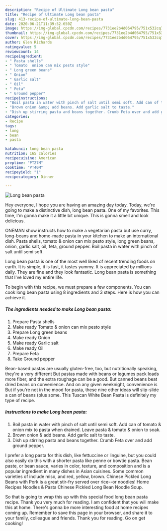 ```yaml
---
description: "Recipe of Ultimate Long bean pasta"
title: "Recipe of Ultimate Long bean pasta"
slug: 413-recipe-of-ultimate-long-bean-pasta
date: 2020-06-21T11:39:52.650Z
image: https://img-global.cpcdn.com/recipes/7731ee2b4d064795/751x532cq70/long-bean-pasta-recipe-main-photo.jpg
thumbnail: https://img-global.cpcdn.com/recipes/7731ee2b4d064795/751x532cq70/long-bean-pasta-recipe-main-photo.jpg
cover: https://img-global.cpcdn.com/recipes/7731ee2b4d064795/751x532cq70/long-bean-pasta-recipe-main-photo.jpg
author: Glen Richards
ratingvalue: 5
reviewcount: 14
recipeingredient:
- " Pasta shells"
- " Tomato  onion can mix pesto style"
- " Long green beans"
- " Onion"
- " Garlic salt"
- " Oil"
- " Feta"
- " Ground pepper"
recipeinstructions:
- "Boil pasta in water with pinch of salt until semi soft. Add can of tomato &amp; onion mix to pasta when drained. Leave pasta &amp; tomato &amp; onion to soak."
- "Brown onion &amp; add beans. Add garlic salt to taste."
- "Dish up stirring pasta and beans together. Crumb Feta over and add ground pepper."
categories:
- Recipe
tags:
- long
- bean
- pasta

katakunci: long bean pasta 
nutrition: 165 calories
recipecuisine: American
preptime: "PT27M"
cooktime: "PT40M"
recipeyield: "1"
recipecategory: Dinner

---
```



![Long bean pasta](https://img-global.cpcdn.com/recipes/7731ee2b4d064795/751x532cq70/long-bean-pasta-recipe-main-photo.jpg)

Hey everyone, I hope you are having an amazing day today. Today, we're going to make a distinctive dish, long bean pasta. One of my favorites. This time, I'm gonna make it a little bit unique. This is gonna smell and look delicious.

ONEMAN show instructs how to make a vegetarian pasta but use curry, long-beans and home-made pasta in your kitchen to make an international dish. Pasta shells, tomato &amp; onion can mix pesto style, long green beans, onion, garlic salt, oil, feta, ground pepper. Boil pasta in water with pinch of salt until semi soft.

Long bean pasta is one of the most well liked of recent trending foods on earth. It is simple, it is fast, it tastes yummy. It is appreciated by millions daily. They are fine and they look fantastic. Long bean pasta is something that I've loved my entire life.


To begin with this recipe, we must prepare a few components. You can cook long bean pasta using 8 ingredients and 3 steps. Here is how you can achieve it.

<!--inarticleads1-->

##### The ingredients needed to make Long bean pasta:

1. Prepare  Pasta shells
1. Make ready  Tomato &amp; onion can mix pesto style
1. Prepare  Long green beans
1. Make ready  Onion
1. Make ready  Garlic salt
1. Make ready  Oil
1. Prepare  Feta
1. Take  Ground pepper


Bean-based pastas are usually gluten-free, too, but nutritionally speaking, they&#39;re a very different But pastas made with beans or legumes pack loads more fiber, and the extra roughage can be a good. But canned beans beat dried beans on convenience. And on any given weeknight, convenience is But if you&#39;re not in the mood for pasta, these nine other ideas will slip-slide a can of beans (plus some. This Tuscan White Bean Pasta is definitely my type of recipe. 

<!--inarticleads2-->

##### Instructions to make Long bean pasta:

1. Boil pasta in water with pinch of salt until semi soft. Add can of tomato &amp; onion mix to pasta when drained. Leave pasta &amp; tomato &amp; onion to soak.
1. Brown onion &amp; add beans. Add garlic salt to taste.
1. Dish up stirring pasta and beans together. Crumb Feta over and add ground pepper.


I prefer a long pasta for this dish, like fettuccine or linguine, but you could also easily do this with a shorter pasta like penne or bowtie pasta. Bean paste, or bean sauce, varies in color, texture, and composition and is a popular ingredient in many dishes in Asian cuisines. Some common varieties of include miso, and red, yellow, brown. Chinese Pickled Long Beans with Pork is a great stir-fry served over rice--or noodles! Home Recipes Noodles &amp; Pasta Chinese Pickled Long Bean Noodle Soup. 

So that is going to wrap this up with this special food long bean pasta recipe. Thank you very much for reading. I am confident that you will make this at home. There's gonna be more interesting food at home recipes coming up. Remember to save this page in your browser, and share it to your family, colleague and friends. Thank you for reading. Go on get cooking!
